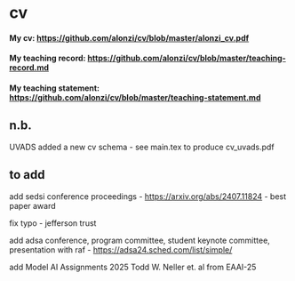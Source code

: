 # cv

#### My cv: https://github.com/alonzi/cv/blob/master/alonzi_cv.pdf
#### My teaching record: https://github.com/alonzi/cv/blob/master/teaching-record.md
#### My teaching statement: https://github.com/alonzi/cv/blob/master/teaching-statement.md

## n.b.
UVADS added a new cv schema - see main.tex to produce cv_uvads.pdf

## to add
add sedsi conference proceedings - https://arxiv.org/abs/2407.11824 - best paper award

fix typo - jefferson trust

add adsa conference, program committee, student keynote committee, presentation with raf - https://adsa24.sched.com/list/simple/

add Model AI Assignments 2025 Todd W. Neller et. al from EAAI-25
